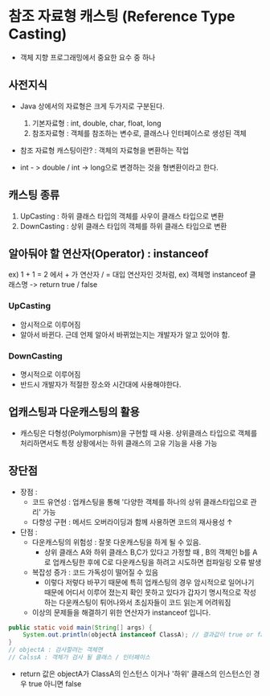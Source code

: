 # 참조 자료형 캐스팅 (Reference Type Casting)
- 객체 지향 프로그래밍에서 중요한 요수 중 하나

## 사전지식
- Java 상에서의 자료형은 크게 두가지로 구분된다.
  1. 기본자료형 : int, double, char, float, long
  2. 참조자료형 : 객체를 참조하는 변수로, 클래스나 인터페이스로 생성된 객체

- 참조 자료형 캐스팅이란? : 객체의 자료형을 변환하는 작업
- int - > double / int -> long으로 변경하는 것을 형변환이라고 한다.

## 캐스팅 종류
1. UpCasting : 하위 클래스 타입의 객체를 사우이 클래스 타입으로 변환
2. DownCasting : 상위 클래스 타입의 객체를 하위 클래스 타입으로 변환

## 알아둬야 할 연산자(Operator) : instanceof
ex) 1 + 1 = 2 에서 + 가 연산자 / = 대입 연산자인 것처럼,
ex) 객체명 instanceof 클래스명 -> return true / false

### UpCasting
- 암시적으로 이루어짐
- 알아서 바뀐다. 근데 언제 알아서 바뀌었는지는 개발자가 알고 있어야 함.

### DownCasting
- 명시적으로 이루어짐
- 반드시 개발자가 적절한 장소와 시간대에 사용해야한다.

## 업캐스팅과 다운캐스팅의 활용
- 캐스팅은 다형성(Polymorphism)을 구현할 때 사용. 상위클래스 타입으로 객체를 처리하면서도 특정 상황에서는 하위 클래스의 고유 기능을 사용 가능

## 장단점
- 장점 : 
  - 코드 유연성 : 업캐스팅을 통해 '다양한 객체를 하나의 상위 클래스타입으로 관리' 가능
  - 다향성 구현 : 메서드 오버라이딩과 함께 사용하면 코드의 재사용성 ↑
- 단점 : 
  - 다운캐스팅의 위험성 : 잘못 다운캐스팅을 하게 될 수 있음.
    - 상위 클래스 A와 하위 클래스 B,C가 있다고 가정할 때 , B의 객체인 b를 A로 업캐스팅한 후에 C로 다운캐스팅을 하려고 시도하면 컴파일링 오류 발생
  - 복잡성 증가 : 코드 가독성이 떨어질 수 있음
    - 이렇다 저렇다 바꾸기 때문에 특히 업캐스팅의 경우 암시적으로 일어나기 때문에 어디서 이루어 졌는지 확인 못하고 있다가 갑자기 명시적으로 작성하는 다운캐스팅이 튀어나와서 초심자들이 코드 읽는게 어려워짐
  - 이상의 문제들을 해결하기 위한 연산자가 instanceof 입니다.
```java
public static void main(String[] args) {
    System.out.println(objectA instanceof ClassA); // 결과값이 true or false로 출력
}
// objectA : 검사할려는 객체면
// CalssA : 객체가 검사 될 클래스 / 인터페이스
```

- return 값은 objectA가 ClassA의 인스턴스 이거나 '하위' 클래스의 인스턴스인 경우 true 아니면 false

